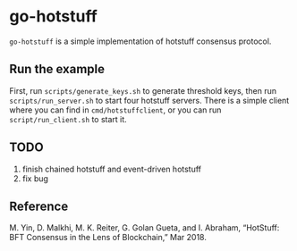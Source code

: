 # go-hotstuff

`go-hotstuff` is a simple implementation of hotstuff consensus protocol.

## Run the example

First, run `scripts/generate_keys.sh` to generate threshold keys, then run `scripts/run_server.sh` to start four hotstuff servers. There is a simple client where you can find in `cmd/hotstuffclient`, or you can run `script/run_client.sh` to start it.

## TODO

1. finish chained hotstuff and event-driven hotstuff
2. fix bug

## Reference

M. Yin, D. Malkhi, M. K. Reiter, G. Golan Gueta, and I. Abraham, “HotStuff: BFT Consensus in the Lens of Blockchain,” Mar 2018.